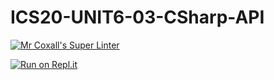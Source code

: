 # ICS20-UNIT6-03-CSharp-API

[![Mr Coxall's Super Linter](https://github.com/Alex-Nelson-1/ICS20-UNIT6-03-CSharp-API/workflows/Mr%20Coxall's%20Super%20Linter/badge.svg)](https://github.com/Alex-Nelson-1/ICS20-UNIT6-03-CSharp-API/actions/)

[![Run on Repl.it](https://repl.it/badge/github/Alex-Nelson-1/ICS20-UNIT6-03-CSharp-API)](https://repl.it/github/Alex-Nelson-1/ICS20-UNIT6-03-CSharp-API)
